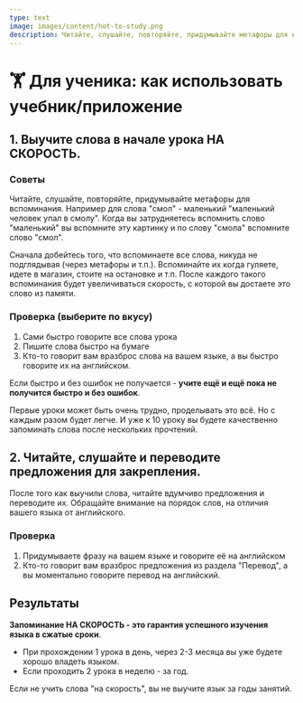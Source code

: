 ```yaml
---
type: text
image: images/content/hot-to-study.png
description: Читайте, слушайте, повторяйте, придумывайте метафоры для вспоминания.
---
```


# 🏋️ Для ученика: как использовать учебник/приложение

## 1. Выучите слова в начале урока **НА СКОРОСТЬ**.

### Советы

Читайте, слушайте, повторяйте, придумывайте метафоры для вспоминания. Например для слова "смол" - маленький "маленький человек упал в смолу". Когда вы затрудняетесь вспомнить слово "маленький" вы вспомните эту картинку и по слову "смола" вспомните слово "смол".

Сначала добейтесь того, что вспоминаете все слова, никуда не подглядывая (через метафоры и т.п.). Вспоминайте их когда гуляете, идете в магазин, стоите на остановке и т.п. После каждого такого вспоминания будет увеличиваться скорость, с которой вы достаете это слово из памяти.

### Проверка (выберите по вкусу)

1. Сами быстро говорите все слова урока
2. Пишите слова быстро на бумаге
3. Кто-то говорит вам вразброс слова на вашем языке, а вы быстро говорите их на английском.

Если быстро и без ошибок не получается - **учите ещё и ещё пока не получится быстро и без ошибок**.

Первые уроки может быть очень трудно, проделывать это всё. Но с каждым разом будет легче. И уже к 10 уроку вы будете качественно запоминать слова после нескольких прочтений.

## 2. Читайте, слушайте и переводите предложения для закрепления.

После того как выучили слова, читайте вдумчиво предложения и переводите их. Обращайте внимание на порядок слов, на отличия вашего языка от английского.

### Проверка

1. Придумываете фразу на вашем языке и говорите её на английском
2. Кто-то говорит вам вразброс предложения из раздела "Перевод", а вы моментально говорите перевод на английский.

## Результаты

**Запоминание НА СКОРОСТЬ - это гарантия успешного изучения языка в сжатые сроки**.

- При прохождении 1 урока в день, через 2-3 месяца вы уже будете хорошо владеть языком.
- Если проходить 2 урока в неделю - за год.

Если не учить слова "на скорость", вы не выучите язык за годы занятий.
